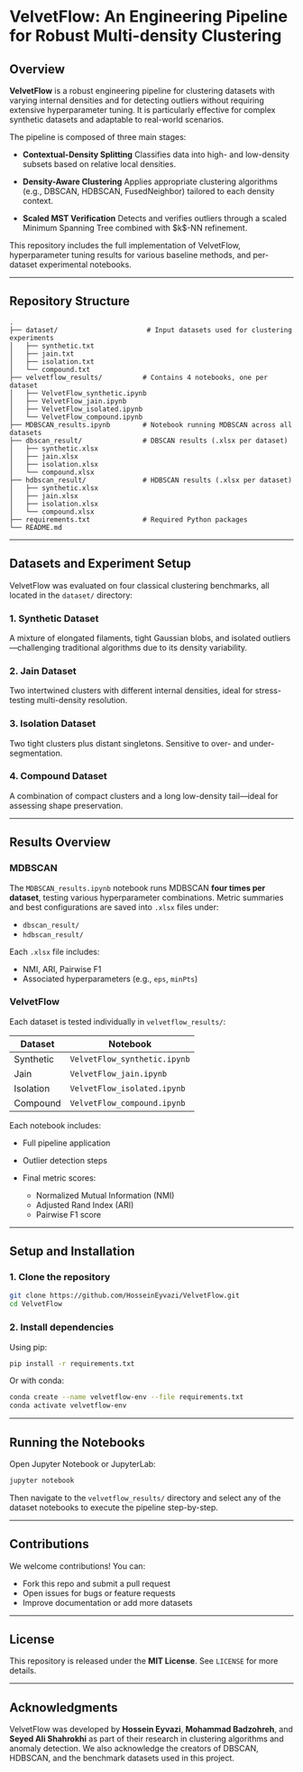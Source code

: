 
# VelvetFlow: An Engineering Pipeline for Robust Multi-density Clustering

## Overview

**VelvetFlow** is a robust engineering pipeline for clustering datasets with varying internal densities and for detecting outliers without requiring extensive hyperparameter tuning. It is particularly effective for complex synthetic datasets and adaptable to real-world scenarios.

The pipeline is composed of three main stages:

* **Contextual-Density Splitting**
  Classifies data into high- and low-density subsets based on relative local densities.

* **Density-Aware Clustering**
  Applies appropriate clustering algorithms (e.g., DBSCAN, HDBSCAN, FusedNeighbor) tailored to each density context.

* **Scaled MST Verification**
  Detects and verifies outliers through a scaled Minimum Spanning Tree combined with \$k\$-NN refinement.

This repository includes the full implementation of VelvetFlow, hyperparameter tuning results for various baseline methods, and per-dataset experimental notebooks.

---

## Repository Structure

```
.
├── dataset/                      # Input datasets used for clustering experiments
│   ├── synthetic.txt
│   ├── jain.txt
│   ├── isolation.txt
│   └── compound.txt
├── velvetflow_results/          # Contains 4 notebooks, one per dataset
│   ├── VelvetFlow_synthetic.ipynb
│   ├── VelvetFlow_jain.ipynb
│   ├── VelvetFlow_isolated.ipynb
│   └── VelvetFlow_compound.ipynb
├── MDBSCAN_results.ipynb        # Notebook running MDBSCAN across all datasets
├── dbscan_result/               # DBSCAN results (.xlsx per dataset)
│   ├── synthetic.xlsx
│   ├── jain.xlsx
│   ├── isolation.xlsx
│   └── compound.xlsx
├── hdbscan_result/              # HDBSCAN results (.xlsx per dataset)
│   ├── synthetic.xlsx
│   ├── jain.xlsx
│   ├── isolation.xlsx
│   └── compound.xlsx
├── requirements.txt             # Required Python packages
└── README.md
```

---

## Datasets and Experiment Setup

VelvetFlow was evaluated on four classical clustering benchmarks, all located in the `dataset/` directory:

### 1. Synthetic Dataset

A mixture of elongated filaments, tight Gaussian blobs, and isolated outliers—challenging traditional algorithms due to its density variability.

### 2. Jain Dataset

Two intertwined clusters with different internal densities, ideal for stress-testing multi-density resolution.

### 3. Isolation Dataset

Two tight clusters plus distant singletons. Sensitive to over- and under-segmentation.

### 4. Compound Dataset

A combination of compact clusters and a long low-density tail—ideal for assessing shape preservation.

---

## Results Overview

### MDBSCAN

The `MDBSCAN_results.ipynb` notebook runs MDBSCAN **four times per dataset**, testing various hyperparameter combinations. Metric summaries and best configurations are saved into `.xlsx` files under:

* `dbscan_result/`
* `hdbscan_result/`

Each `.xlsx` file includes:

* NMI, ARI, Pairwise F1
* Associated hyperparameters (e.g., `eps`, `minPts`)

### VelvetFlow

Each dataset is tested individually in `velvetflow_results/`:

| Dataset   | Notebook                     |
| --------- | ---------------------------- |
| Synthetic | `VelvetFlow_synthetic.ipynb` |
| Jain      | `VelvetFlow_jain.ipynb`      |
| Isolation | `VelvetFlow_isolated.ipynb`  |
| Compound  | `VelvetFlow_compound.ipynb`  |

Each notebook includes:

* Full pipeline application
* Outlier detection steps
* Final metric scores:

  * Normalized Mutual Information (NMI)
  * Adjusted Rand Index (ARI)
  * Pairwise F1 score

---

## Setup and Installation

### 1. Clone the repository

```bash
git clone https://github.com/HosseinEyvazi/VelvetFlow.git
cd VelvetFlow
```

### 2. Install dependencies

Using pip:

```bash
pip install -r requirements.txt
```

Or with conda:

```bash
conda create --name velvetflow-env --file requirements.txt
conda activate velvetflow-env
```

---

## Running the Notebooks

Open Jupyter Notebook or JupyterLab:

```bash
jupyter notebook
```

Then navigate to the `velvetflow_results/` directory and select any of the dataset notebooks to execute the pipeline step-by-step.

---

## Contributions

We welcome contributions! You can:

* Fork this repo and submit a pull request
* Open issues for bugs or feature requests
* Improve documentation or add more datasets

---

## License

This repository is released under the **MIT License**. See `LICENSE` for more details.

---

## Acknowledgments

VelvetFlow was developed by **Hossein Eyvazi**, **Mohammad Badzohreh**, and **Seyed Ali Shahrokhi** as part of their research in clustering algorithms and anomaly detection. We also acknowledge the creators of DBSCAN, HDBSCAN, and the benchmark datasets used in this project.


